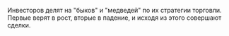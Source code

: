Инвесторов делят на "быков" и "медведей" по их стратегии торговли.
 Первые верят в рост, вторые в падение, и исходя из этого совершают сделки.